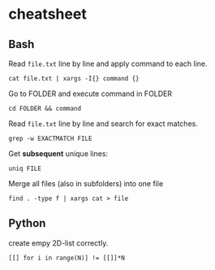 # cheatsheet


## Bash

Read ```file.txt``` line by line and apply command to each line.
```
cat file.txt | xargs -I{} command {} 
```

Go to FOLDER and execute command in FOLDER

```
cd FOLDER && command
```

Read ```file.txt``` line by line and search for exact matches.

```
grep -w EXACTMATCH FILE
```

Get **subsequent** unique lines:

```
uniq FILE
```

Merge all files (also in subfolders) into one file

```
find . -type f | xargs cat > file
```

## Python

create empy 2D-list correctly.

```
[[] for i in range(N)] != [[]]*N
```
